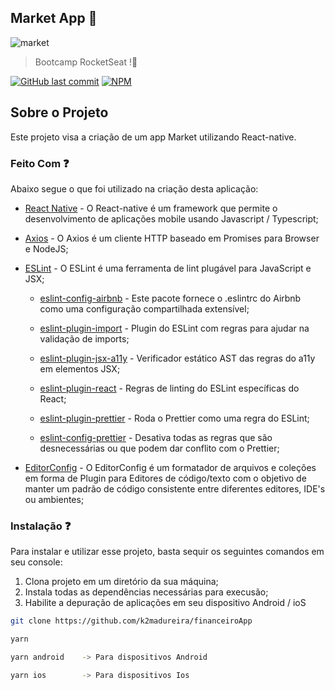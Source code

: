 
## Market App 📱

![market](https://user-images.githubusercontent.com/26586585/83360618-ed2fbe00-a358-11ea-875a-4d756db529eb.gif)

> Bootcamp RocketSeat !🚀

[![GitHub last commit](https://img.shields.io/github/last-commit/rocketseat/react-native-template-rocketseat-advanced.svg)](https://github.com/k2madureira/Gobarber_web/commits/master)
[![NPM](https://img.shields.io/npm/l/react-native-template-rocketseat-advanced.svg)](https://choosealicense.com/licenses/mit)

## Sobre o Projeto 

Este projeto visa a criação de um app Market utilizando React-native. 


### Feito Com ❓

Abaixo segue o que foi utilizado na criação desta aplicação:

- [React Native](http://facebook.github.io/react-native/) - O React-native é um framework que permite o desenvolvimento de aplicações mobile usando Javascript / Typescript;

- [Axios](https://github.com/axios/axios) - O Axios é um cliente HTTP baseado em Promises para Browser e NodeJS;

- [ESLint](https://eslint.org/) - O ESLint é uma ferramenta de lint plugável para JavaScript e JSX;

  - [eslint-config-airbnb](https://github.com/airbnb/javascript/tree/master/packages/eslint-config-airbnb) - Este pacote fornece o .eslintrc do Airbnb como uma configuração compartilhada extensível;

  - [eslint-plugin-import](https://github.com/benmosher/eslint-plugin-import) - Plugin do ESLint com regras para ajudar na validação de imports;

  - [eslint-plugin-jsx-a11y](https://github.com/evcohen/eslint-plugin-jsx-a11y) - Verificador estático AST das regras do a11y em elementos JSX;

  - [eslint-plugin-react](https://github.com/yannickcr/eslint-plugin-react) - Regras de linting do ESLint específicas do React;

  - [eslint-plugin-prettier](https://github.com/prettier/eslint-plugin-prettier) - Roda o Prettier como uma regra do ESLint;

  - [eslint-config-prettier](https://github.com/prettier/eslint-config-prettier) - Desativa todas as regras que são desnecessárias ou que podem dar conflito com o Prettier;

- [EditorConfig](https://editorconfig.org/) - O EditorConfig é um formatador de arquivos e coleções em forma de Plugin para Editores de código/texto com o objetivo de manter um padrão de código consistente entre diferentes editores, IDE's ou ambientes;

### Instalação ❓

Para instalar e utilizar esse projeto, basta sequir os seguintes comandos em seu console:
  1. Clona projeto em um diretório da sua máquina;
  2. Instala todas as dependências necessárias para execusão;
  3. Habilite a depuração de aplicações em seu dispositivo Android / ioS
 

```sh
git clone https://github.com/k2madureira/financeiroApp

yarn

yarn android    -> Para dispositivos Android  

yarn ios        -> Para dispositivos Ios
```
